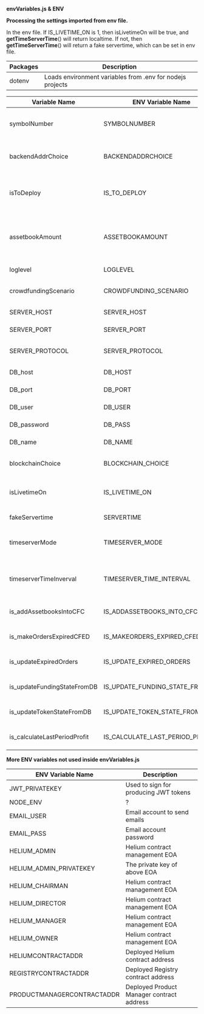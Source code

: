 **envVariables.js & ENV**

**Processing the settings imported from env file.**

In the env file. If IS_LIVETIME_ON is 1, then isLivetimeOn will be true, and
**getTimeServerTime**() will return localtime. If not, then
**getTimeServerTime**() will return a fake servertime, which can be set in env
file.

| Packages                     | Description                                               |
|------------------------------|-----------------------------------------------------------|
| dotenv                       | Loads environment variables from .env for nodejs projects | 


| Variable Name | ENV Variable Name | Description                                                     |
|---------------|-------------------|-----------------------------------------------------------------|
| symbolNumber                 | SYMBOLNUMBER                     | Testing only. Select symbol to work with                        |
| backendAddrChoice            | BACKENDADDRCHOICE                | Select the EOA for backend server to use                        |
| isToDeploy                   | IS_TO_DEPLOY                     | Testing only. Select to deploy or to check smart contracts      |
| assetbookAmount              | ASSETBOOKAMOUNT                  | Testing only. Select amount of assetbook addresses to work with |
| loglevel                     | LOGLEVEL| Select the log level to show           |
| crowdfundingScenario         | CROWDFUNDING_SCENARIO            | Select the crowdfunding scenario       |
| SERVER_HOST                  | SERVER_HOST                      | Backend server host IP                 |
| SERVER_PORT                  | SERVER_PORT                      | Backend server port                    |
| SERVER_PROTOCOL              | SERVER_PROTOCOL                  | Backend server URL protocol            |
| DB_host                      | DB_HOST | Database host IP                       |
| DB_port                      | DB_PORT | Database port |
| DB_user                      | DB_USER | Database user |
| DB_password                  | DB_PASS | Database password                      |
| DB_name                      | DB_NAME | Database name |
| blockchainChoice             | BLOCKCHAIN_CHOICE                | Select the blockchain to work with     |
| isLivetimeOn                 | IS_LIVETIME_ON                   | Select to use local machine time or a fake server time          |
| fakeServertime               | SERVERTIME                       | See isLivetimeOn                       |
| timeserverMode               | TIMESERVER_MODE                  | Time server mode for triggering frequency                       |
| timeserverTimeInverval       | TIMESERVER_TIME_INTERVAL         | The time interval between time server triggering                |
| is_addAssetbooksIntoCFC      | IS_ADDASSETBOOKS_INTO_CFC        | Decide if to run this function         |
| is_makeOrdersExpiredCFED     | IS_MAKEORDERS_EXPIRED_CFED       | Decide if to run this function         |
| is_updateExpiredOrders       | IS_UPDATE_EXPIRED_ORDERS         | Decide if to run this function         |
| is_updateFundingStateFromDB  | IS_UPDATE_FUNDING_STATE_FROM_DB  | Decide if to run this function         |
| is_updateTokenStateFromDB    | IS_UPDATE_TOKEN_STATE_FROM_DB    | Decide if to run this function         |
| is_calculateLastPeriodProfit | IS_CALCULATE_LAST_PERIOD_PROFIT  | Decide if to run this function         |

**More ENV variables not used inside envVariables.js**

| ENV Variable Name          | Description                               |
|----------------------------|-------------------------------------------|
| JWT_PRIVATEKEY             | Used to sign for producing JWT tokens     |
| NODE_ENV                   | ?                                         |
| EMAIL_USER                 | Email account to send emails              |
| EMAIL_PASS                 | Email account password                    |
| HELIUM_ADMIN               | Helium contract management EOA            |
| HELIUM_ADMIN_PRIVATEKEY    | The private key of above EOA              |
| HELIUM_CHAIRMAN            | Helium contract management EOA            |
| HELIUM_DIRECTOR            | Helium contract management EOA            |
| HELIUM_MANAGER             | Helium contract management EOA            |
| HELIUM_OWNER               | Helium contract management EOA            |
| HELIUMCONTRACTADDR         | Deployed Helium contract address          |
| REGISTRYCONTRACTADDR       | Deployed Registry contract address        |
| PRODUCTMANAGERCONTRACTADDR | Deployed Product Manager contract address |
